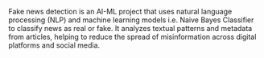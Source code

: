 Fake news detection is an AI-ML project that uses natural language processing (NLP) and machine learning models i.e. Naive Bayes Classifier to 
classify news as real or fake. It analyzes textual patterns and metadata from articles, helping to reduce the spread of 
misinformation across digital platforms and social media.
